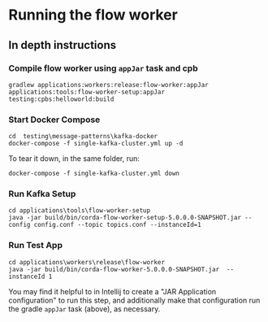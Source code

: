 # Running the flow worker

## In depth instructions

###  Compile flow worker using `appJar` task and cpb

```shell
gradlew applications:workers:release:flow-worker:appJar applications:tools:flow-worker-setup:appJar testing:cpbs:helloworld:build
```

### Start Docker Compose

```shell
cd  testing\message-patterns\kafka-docker
docker-compose -f single-kafka-cluster.yml up -d
```

To tear it down, in the same folder, run:

```shell
docker-compose -f single-kafka-cluster.yml down
```

### Run Kafka Setup

```shell
cd applications\tools\flow-worker-setup
java -jar build/bin/corda-flow-worker-setup-5.0.0.0-SNAPSHOT.jar --config config.conf --topic topics.conf --instanceId=1
```

### Run Test App

```shell
cd applications\workers\release\flow-worker
java -jar build/bin/corda-flow-worker-5.0.0.0-SNAPSHOT.jar  --instanceId 1
```

You may find it helpful to in Intellij to create a "JAR Application configuration" to run this step, and additionally
make that configuration run the gradle `appJar` task (above), as necessary.